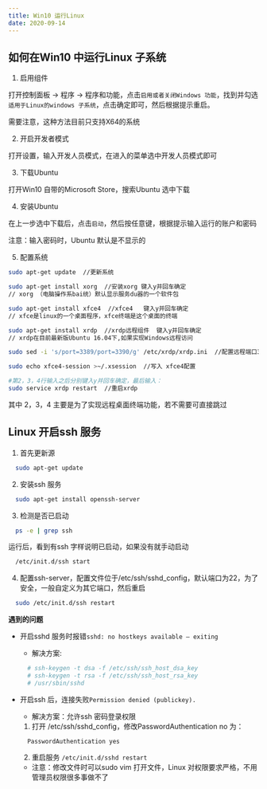 ```yaml
---
title: Win10 运行Linux
date: 2020-09-14
---
```


## 如何在Win10 中运行Linux 子系统

1. 启用组件

  打开控制面板 -> 程序 -> 程序和功能，点击`启用或者关闭Windows 功能`，找到并勾选`适用于Linux的windows 子系统`，点击确定即可，然后根据提示重启。

  需要注意，这种方法目前只支持X64的系统

2. 开启开发者模式

  打开设置，输入开发人员模式，在进入的菜单选中开发人员模式即可

3. 下载Ubuntu

  打开Win10 自带的Microsoft Store，搜索Ubuntu 选中下载

4. 安装Ubuntu

  在上一步选中下载后，点击`启动`，然后按任意键，根据提示输入运行的账户和密码

  注意：输入密码时，Ubuntu 默认是不显示的

5. 配置系统

```sh
sudo apt-get update  //更新系统

sudo apt-get install xorg  //安装xorg 键入y并回车确定 
// xorg （电脑操作系bai统）默认显示服务du器的一个软件包

sudo apt-get install xfce4  //xfce4   键入y并回车确定
// xfce是linux的一个桌面程序，xfce终端是这个桌面的终端

sudo apt-get install xrdp  //xrdp远程组件  键入y并回车确定
// xrdp在目前最新版Ubuntu 16.04下,如果实现Windows远程访问

sudo sed -i 's/port=3389/port=3390/g' /etc/xrdp/xrdp.ini  //配置远程端口3390

sudo echo xfce4-session >~/.xsession  //写入 xfce4配置

#第2，3，4行输入之后分别键入y并回车确定，最后输入：
sudo service xrdp restart  //重启xrdp
```
其中 2，3，4 主要是为了实现远程桌面终端功能，若不需要可直接跳过

## Linux 开启ssh 服务

1. 首先更新源
```sh
  sudo apt-get update
```
2. 安装ssh 服务
```sh
  sudo apt-get install openssh-server
```
3. 检测是否已启动
```sh
  ps -e | grep ssh
```
运行后，看到有ssh 字样说明已启动，如果没有就手动启动
```sh
  /etc/init.d/ssh start
```
4. 配置ssh-server，配置文件位于/etc/ssh/sshd_config，默认端口为22，为了安全，一般自定义为其它端口，然后重启
```sh
  sudo /etc/init.d/ssh restart
```
**遇到的问题**

* 开启sshd 服务时报错`sshd: no hostkeys available — exiting`
  - 解决方案:
  ```sh
    # ssh-keygen -t dsa -f /etc/ssh/ssh_host_dsa_key
    # ssh-keygen -t rsa -f /etc/ssh/ssh_host_rsa_key
    # /usr/sbin/sshd
  ```

* 开启ssh 后，连接失败`Permission denied (publickey).`
  - 解决方案：允许ssh 密码登录权限
  1. 打开 /etc/ssh/sshd_config，修改PasswordAuthentication no 为：
  ```config
    PasswordAuthentication yes
  ```
  2. 重启服务 `/etc/init.d/sshd restart`
  - 注意：修改文件时可以sudo vim 打开文件，Linux 对权限要求严格，不用管理员权限很多事做不了
